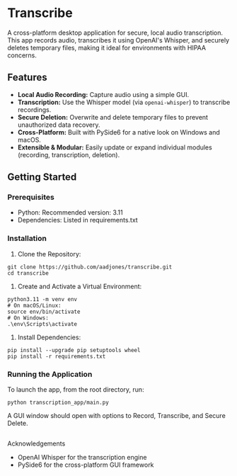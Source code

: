 # Transcribe

A cross-platform desktop application for secure, local audio transcription. This app records audio, transcribes it using OpenAI's Whisper, and securely deletes temporary files, making it ideal for environments with HIPAA concerns.

## Features

- **Local Audio Recording:** Capture audio using a simple GUI.
- **Transcription:** Use the Whisper model (via `openai-whisper`) to transcribe recordings.
- **Secure Deletion:** Overwrite and delete temporary files to prevent unauthorized data recovery.
- **Cross-Platform:** Built with PySide6 for a native look on Windows and macOS.
- **Extensible & Modular:** Easily update or expand individual modules (recording, transcription, deletion).


## Getting Started

### Prerequisites
- Python: Recommended version: 3.11
- Dependencies: Listed in requirements.txt

### Installation
1. Clone the Repository:
```
git clone https://github.com/aadjones/transcribe.git
cd transcribe
```
1. Create and Activate a Virtual Environment:

```
python3.11 -m venv env
# On macOS/Linux:
source env/bin/activate
# On Windows:
.\env\Scripts\activate
```
1. Install Dependencies:
```
pip install --upgrade pip setuptools wheel
pip install -r requirements.txt
```
### Running the Application
To launch the app, from the root directory, run:

```
python transcription_app/main.py
```
A GUI window should open with options to Record, Transcribe, and Secure Delete.

##
Acknowledgements
- OpenAI Whisper for the transcription engine
- PySide6 for the cross-platform GUI framework
